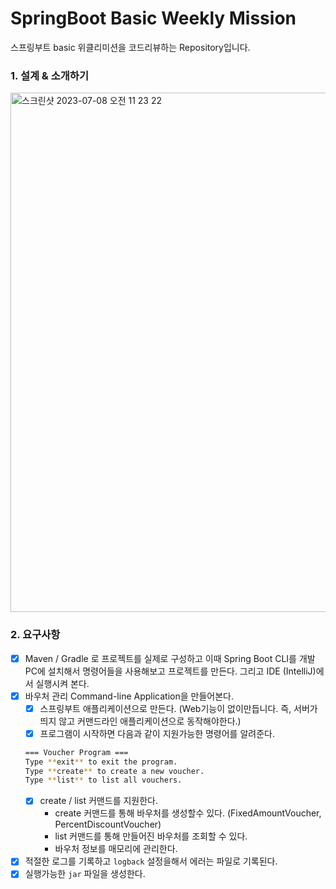 # SpringBoot Basic Weekly Mission
스프링부트 basic 위클리미션을 코드리뷰하는 Repository입니다.

### 1. 설계 & 소개하기
<img width="831" alt="스크린샷 2023-07-08 오전 11 23 22" src="https://github.com/kys0411/springboot-basic/assets/62236238/1d6b99eb-8491-468f-bec5-0516f83d2408">

### 2. 요구사항
- [x]  Maven / Gradle 로 프로젝트를 실제로 구성하고 이때 Spring Boot CLI를 개발PC에 설치해서 명령어들을 사용해보고 프로젝트를 만든다. 그리고 IDE (IntelliJ)에서 실행시켜 본다.
- [x]  바우처 관리 Command-line Application을 만들어본다.
    - [x]  스프링부트 애플리케이션으로 만든다. (Web기능이 없이만듭니다. 즉, 서버가 띄지 않고 커맨드라인 애플리케이션으로 동작해야한다.)
    - [x]  프로그램이 시작하면 다음과 같이 지원가능한 명령어를 알려준다.
    
    ```bash
    === Voucher Program ===
    Type **exit** to exit the program.
    Type **create** to create a new voucher.
    Type **list** to list all vouchers.
    ```
    - [x]  create / list 커맨드를 지원한다.
        - create 커맨드를 통해 바우처를 생성할수 있다. (FixedAmountVoucher, PercentDiscountVoucher)
        - list 커맨드를 통해 만들어진 바우처를 조회할 수 있다.
        - 바우처 정보를 매모리에 관리한다. 
- [x]  적절한 로그를 기록하고 `logback` 설정을해서 에러는 파일로 기록된다.
- [x]  실행가능한 `jar` 파일을 생성한다.
